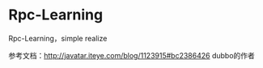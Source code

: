 # Rpc-Learning
Rpc-Learning，simple realize

参考文档：http://javatar.iteye.com/blog/1123915#bc2386426 dubbo的作者